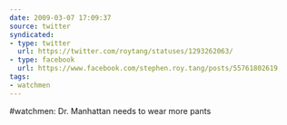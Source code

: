 ```yaml
---
date: 2009-03-07 17:09:37
source: twitter
syndicated:
- type: twitter
  url: https://twitter.com/roytang/statuses/1293262063/
- type: facebook
  url: https://www.facebook.com/stephen.roy.tang/posts/55761802619
tags:
- watchmen
---
```


#watchmen: Dr. Manhattan needs to wear more pants
